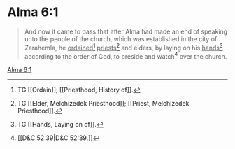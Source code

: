 # Alma 6:1

> And now it came to pass that after Alma had made an end of speaking unto the people of the church, which was established in the city of Zarahemla, he <u>ordained</u>[^a] <u>priests</u>[^b] and elders, by laying on his <u>hands</u>[^c] according to the order of God, to preside and <u>watch</u>[^d] over the church.

[Alma 6:1](https://www.churchofjesuschrist.org/study/scriptures/bofm/alma/6?lang=eng&id=p1#p1)


[^a]: TG [[Ordain]]; [[Priesthood, History of]].
[^b]: TG [[Elder, Melchizedek Priesthood]]; [[Priest, Melchizedek Priesthood]].
[^c]: TG [[Hands, Laying on of]].
[^d]: [[D&C 52.39|D&C 52:39.]]

